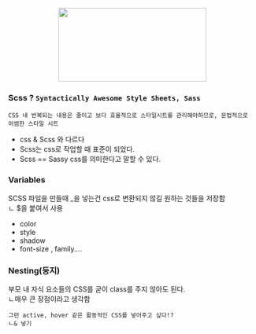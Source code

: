 
<p align="center">
  <img src="https://heropy.blog/css/images/vendor_icons/sass.png" height="150" width="300">
</p>
  

### Scss ? `Syntactically Awesome Style Sheets, Sass`
  
    CSS 내 반복되는 내용은 줄이고 보다 효율적으로 스타일시트를 관리해야하므로, 문법적으로 어썸한 스타일 시트 
    
 - css & Scss 와 다르다
 - Scss는 css로 작업할 때 표준이 되었다.
 - Scss == Sassy css를 의미한다고 말할 수 있다.

  
### Variables

SCSS 파일을 만들때 _을 넣는건 css로 변환되지 않길 원하는 것들을 저장함 <br>
ㄴ $을 붙여서 사용

- color
- style
- shadow
- font-size , family....  
  
### Nesting(둥지)

부모 내 자식 요소들의 CSS를 굳이 class를 주지 않아도 된다. <br>
ㄴ매우 큰 장점이라고 생각함

    그런 active, hover 같은 활동적인 CSS를 넣어주고 싶다!?
    ㄴ& 넣기
